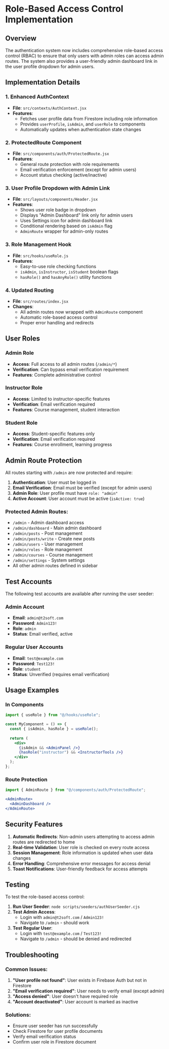 # Role-Based Access Control Implementation

## Overview
The authentication system now includes comprehensive role-based access control (RBAC) to ensure that only users with admin roles can access admin routes. The system also provides a user-friendly admin dashboard link in the user profile dropdown for admin users.

## Implementation Details

### 1. Enhanced AuthContext
- **File**: `src/contexts/AuthContext.jsx`
- **Features**:
  - Fetches user profile data from Firestore including role information
  - Provides `userProfile`, `isAdmin`, and `userRole` to components
  - Automatically updates when authentication state changes

### 2. ProtectedRoute Component
- **File**: `src/components/auth/ProtectedRoute.jsx`
- **Features**:
  - General route protection with role requirements
  - Email verification enforcement (except for admin users)
  - Account status checking (active/inactive)

### 3. User Profile Dropdown with Admin Link
- **File**: `src/layouts/components/Header.jsx`
- **Features**:
  - Shows user role badge in dropdown
  - Displays "Admin Dashboard" link only for admin users
  - Uses Settings icon for admin dashboard link
  - Conditional rendering based on `isAdmin` flag
  - `AdminRoute` wrapper for admin-only routes

### 3. Role Management Hook
- **File**: `src/hooks/useRole.js`
- **Features**:
  - Easy-to-use role checking functions
  - `isAdmin`, `isInstructor`, `isStudent` boolean flags
  - `hasRole()` and `hasAnyRole()` utility functions

### 4. Updated Routing
- **File**: `src/routes/index.jsx`
- **Changes**:
  - All admin routes now wrapped with `AdminRoute` component
  - Automatic role-based access control
  - Proper error handling and redirects

## User Roles

### Admin Role
- **Access**: Full access to all admin routes (`/admin/*`)
- **Verification**: Can bypass email verification requirement
- **Features**: Complete administrative control

### Instructor Role
- **Access**: Limited to instructor-specific features
- **Verification**: Email verification required
- **Features**: Course management, student interaction

### Student Role
- **Access**: Student-specific features only
- **Verification**: Email verification required
- **Features**: Course enrollment, learning progress

## Admin Route Protection

All routes starting with `/admin` are now protected and require:
1. **Authentication**: User must be logged in
2. **Email Verification**: Email must be verified (except for admin users)
3. **Admin Role**: User profile must have `role: "admin"`
4. **Active Account**: User account must be active (`isActive: true`)

### Protected Admin Routes:
- `/admin` - Admin dashboard access
- `/admin/dashboard` - Main admin dashboard
- `/admin/posts` - Post management
- `/admin/posts/write` - Create new posts
- `/admin/users` - User management
- `/admin/roles` - Role management
- `/admin/courses` - Course management
- `/admin/settings` - System settings
- All other admin routes defined in sidebar

## Test Accounts

The following test accounts are available after running the user seeder:

### Admin Account
- **Email**: `admin@t2soft.com`
- **Password**: `Admin123!`
- **Role**: `admin`
- **Status**: Email verified, active

### Regular User Accounts
- **Email**: `test@example.com`
- **Password**: `Test123!`
- **Role**: `student`
- **Status**: Unverified (requires email verification)

## Usage Examples

### In Components
```jsx
import { useRole } from "@/hooks/useRole";

const MyComponent = () => {
  const { isAdmin, hasRole } = useRole();
  
  return (
    <div>
      {isAdmin && <AdminPanel />}
      {hasRole("instructor") && <InstructorTools />}
    </div>
  );
};
```

### Route Protection
```jsx
import { AdminRoute } from "@/components/auth/ProtectedRoute";

<AdminRoute>
  <AdminDashboard />
</AdminRoute>
```

## Security Features

1. **Automatic Redirects**: Non-admin users attempting to access admin routes are redirected to home
2. **Real-time Validation**: User role is checked on every route access
3. **Session Management**: Role information is updated when user data changes
4. **Error Handling**: Comprehensive error messages for access denial
5. **Toast Notifications**: User-friendly feedback for access attempts

## Testing

To test the role-based access control:

1. **Run User Seeder**: `node scripts/seeders/authUserSeeder.cjs`
2. **Test Admin Access**: 
   - Login with `admin@t2soft.com` / `Admin123!`
   - Navigate to `/admin` - should work
3. **Test Regular User**:
   - Login with `test@example.com` / `Test123!` 
   - Navigate to `/admin` - should be denied and redirected

## Troubleshooting

### Common Issues:
1. **"User profile not found"**: User exists in Firebase Auth but not in Firestore
2. **"Email verification required"**: User needs to verify email (except admin)
3. **"Access denied"**: User doesn't have required role
4. **"Account deactivated"**: User account is marked as inactive

### Solutions:
- Ensure user seeder has run successfully
- Check Firestore for user profile documents
- Verify email verification status
- Confirm user role in Firestore document
